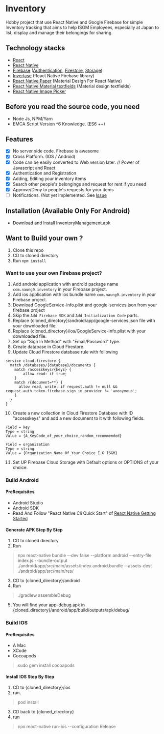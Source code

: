 # Inventory

Hobby project that use React Native and Google Firebase for simple Inventory tracking that aims to help ISGM Employees, especially at Japan to list, display and manage their belongings for sharing.

## Technology stacks

- [React](https://reactjs.org/)
- [React Native](https://reactnative.dev/)
- [Firebase](https://firebase.google.com/) ([Authentication](https://firebase.google.com/docs/auth), [Firestore](https://firebase.google.com/docs/firestore), [Storage](https://firebase.google.com/docs/storage))
- [Invertase](https://invertase.io/oss/react-native-firebase) (React Native Firebase library)
- [React Native Paper](https://callstack.github.io/react-native-paper/) (Material Design For React Native)
- [React Native Material textfields](https://github.com/n4kz/react-native-material-textfield) (Material design textfields)
- [React Native Image Picker](https://github.com/react-native-community/react-native-image-picker)

## Before you read the source code, you need
- Node Js, NPM/Yarn
- EMCA Script Version ^6 Knowledge. (ES6 ++)

## Features
- [x] No server side code. Firebase is awesome
- [x] Cross Platform. (IOS / Android)
- [x] Code can be easily converted to Web version later. // Power of Javascript and React
- [x] Authentication and Registration
- [x] Adding, Editing your inventory items
- [x] Search other people's belongings and request for rent if you need
- [x] Approve/Deny to people's requests for your items
- [ ] Notifications. (Not yet Implemented. See [Issue](https://github.com/naung9/Inventory/issues/1)

## Installation (Available Only For Android)
- Download and Install InventoryManagement.apk

## Want to Build your own ?
1. Clone this repo
2. CD to cloned directory
3. Run ```npm install```

### Want to use your own Firebase project?
1. Add android application with android package name `com.naung9.inventory` in your Firebase project.
2. Add ios application with ios bundle name `com.naung9.inventory` in your Firebase project.
3. Download GoogleService-Info.plist and google-services.json from your firebase project
4. Skip the `Add Firebase SDK` and `Add Initialization Code` parts.
5. Replace {cloned_directory}/android/app/google-services.json file with your downloaded file.
6. Replace {cloned_directory}/ios/GoogleService-Info.plist with your downloaded file.
7. Set up "Sign In Method" with "Email/Password" type.
8. Create database in Cloud Firestore.
9. Update Cloud Firestore database rule with following
```
service cloud.firestore {
  match /databases/{database}/documents {
  	match /accesskeys/{keys} {
    	allow read: if true;
    }
    match /{document=**} {
      allow read, write: if request.auth != null && request.auth.token.firebase.sign_in_provider != 'anonymous';
    }
  }
}
```
10. Create a new collection in Cloud Firestore Database with ID "accesskeys" and add a new document to it with following fields.
```
Field = key
Type = string
Value = {A_KeyCode_of_your_choice_random_recommended}

Field = organization
Type = string
Value = {Organization_Name_Of_Your_Choice_E.G ISGM}
```
11. Set UP Firebase Cloud Storage with Default options or OPTIONS of your choice.

### Build Android
#### PreRequisites
- Android Studio
- Android SDK
- Read And Follow "React Native Cli Quick Start" of [React Native Getting Started](https://reactnative.dev/docs/getting-started)

#### Generate APK Step By Step
1. CD to cloned directory
2. Run 
> npx react-native bundle --dev false --platform android --entry-file index.js --bundle-output ./android/app/src/main/assets/index.android.bundle --assets-dest ./android/app/src/main/res/
3. CD to {cloned_directory}/android
4. Run
> ./gradlew assembleDebug
5. You will find your app-debug.apk in {cloned_directory}/android/app/build/outputs/apk/debug/

### Build IOS
#### PreRequisites
- A Mac
- XCode
- Cocoapods
> sudo gem install cocoapods

#### Install IOS Step By Step
1. CD to {cloned_directory}/ios
2. run. 
> pod install
3. CD back to {cloned_directory}
4. run
> npx react-native run-ios --configuration Release
